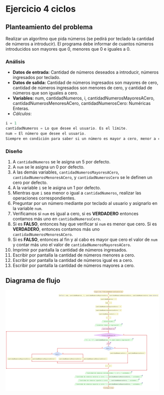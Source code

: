 # Ejercicio 4 ciclos

## Planteamiento del problema

Realizar un algoritmo que pida números (se pedirá por teclado la cantidad de números a introducir). El programa debe informar de cuantos números introducidos son mayores que 0, menores que 0 e iguales a 0.

### Análisis

- **Datos de entrada:** Cantidad de números deseados a introducir, números ingresados por teclado.
- **Datos de salida:** Cantidad de números ingresados son mayores de cero, cantidad de números ingresados son menores de cero, y cantidad de números que son iguales a cero.
- **Variables:** num, cantidadNumeros, i, cantidadNumerosMayoresACero, cantidadNumerosMenoresACero, cantidadNumerosCero: Numéricas Enteras.
- *Cálculos*:
```C
i = 1
cantidadNumeros = Lo que desee el usuario. Es el límite.
num = El número que desee el usuario.
Siempre en condición para saber si un número es mayor a cero, menor a cero, o igual a cero.
```

### Diseño

1. A `cantidadNumeros` se le asigna un 5 por defecto.
2. A `num` se le asigna un 0 por defecto.
3. A las demás variables, `cantidadNumerosMayoresACero`, `cantidadNumerosMenoresACero`, y `cantidadNumerosCero` se le definen un cero por defecto.
4. A la variable `i` se le asigna un 1 por defecto.
5. Mientras que `i` sea menor o igual a `cantidadNumeros`, realizar las operaciones correspondientes.
6. Preguntar por un número mediante por teclado al usuario y asignarlo en la variable `num`.
7. Verificamos si `num` es igual a cero, si es **VERDADERO** entonces contamos más uno en `cantidadNumerosCero`.
8. Si es **FALSO**, entonces hay que verificar si `num` es menor que cero. Si es **VERDADERO**, entonces contamos más uno `cantidadNumerosMenoresACero`.
9. Si es **FALSO**, entonces al fin y al cabo es mayor que cero el valor de `num` y contar más uno el valor de `cantidadNumerosMayoresACero`.
10. Imprimir por pantalla la cantidad de números ingresados.
11. Escribir por pantalla la cantidad de números menores a cero.
12. Escribir por pantalla la cantidad de números igual es a cero.
13. Escribir por pantalla la cantidad de números mayores a cero.

## Diagrama de flujo

![DFD del ejercicio 4 ciclos](./Ejercicio4DFD.png)
